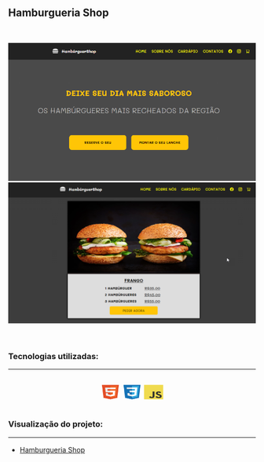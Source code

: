 ##  Hamburgueria Shop
<br>
<p align="center">
  <img src="screenshot.do.projeto [home].png"></img>
    <img src="screenshot.do.projeto [cardapio].png"></img>
</p>
<br>

### Tecnologias utilizadas:
<hr>
<br>
<div align="center">
  <img align="center" alt="HTML" height="30" width="40" src="https://raw.githubusercontent.com/devicons/devicon/master/icons/html5/html5-original.svg">
  <img align="center" alt="CSS" height="30" width="40" src="https://raw.githubusercontent.com/devicons/devicon/master/icons/css3/css3-original.svg">
  <img align="center" alt="JavaScript" height="30" width="40" src="https://raw.githubusercontent.com/devicons/devicon/master/icons/javascript/javascript-original.svg">
</div>
<br>

### Visualização do projeto: <hr>

- [Hamburgueria Shop](https://hamburguer-shop.netlify.app/)

